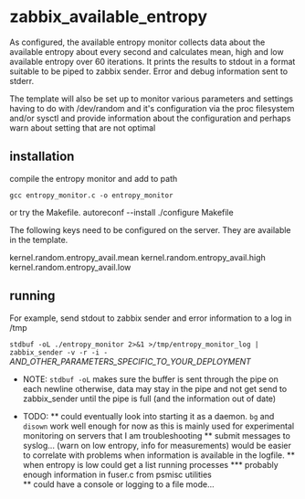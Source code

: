# zabbix_available_entropy

As configured, the available entropy monitor collects data about the 
available entropy about every second and calculates mean, high and low
available entropy over 60 iterations. It prints the results to stdout 
in a format suitable to be piped to zabbix sender. Error and debug information
sent to stderr.

The template will also be set up to monitor various parameters and settings 
having to do with /dev/random and it's configuration via the proc filesystem
and/or sysctl and provide information about the configuration and perhaps 
warn about setting that are not optimal


## installation

compile the entropy monitor and add to path

``gcc entropy_monitor.c -o entropy_monitor``

or try the Makefile.
autoreconf --install
./configure
Makefile
	      


The following keys need to be configured on the server. They are available in the template.

kernel.random.entropy_avail.mean
kernel.random.entropy_avail.high
kernel.random.entropy_avail.low

## running 

For example, send stdout to zabbix sender and error information to a log in /tmp

``stdbuf -oL ./entropy_monitor 2>&1 >/tmp/entropy_monitor_log | zabbix_sender -v -r -i - `` _AND_OTHER_PARAMETERS_SPECIFIC_TO_YOUR_DEPLOYMENT_

* NOTE: ``stdbuf -oL`` makes sure the buffer is sent through the pipe on each newline
  otherwise, data may stay in the pipe and not get send to zabbix_sender until the 
  pipe is full (and the information out of date)

* TODO:
** could eventually look into starting it as a daemon. ``bg`` and ``disown`` work well enough
  for now as this is mainly used for experimental monitoring on servers that I am troubleshooting
** submit messages to syslog... (warn on low entropy, info for measurements)
  would be easier to correlate with problems when information is available in the logfile.
** when entropy is low could get a list running processes
***  probably enough information in fuser.c from psmisc utilities  
** could have a console or logging to a file mode... 
